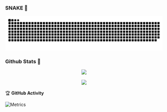 ### SNAKE 🐍
<picture>
  <source
    media="(prefers-color-scheme: dark)"
    srcset="https://raw.githubusercontent.com/platane/snk/output/github-contribution-grid-snake-dark.svg"
  />
  <source
    media="(prefers-color-scheme: light)"
    srcset="https://raw.githubusercontent.com/platane/snk/output/github-contribution-grid-snake.svg"
  />
  <img
    alt="github contribution grid snake animation"
    src="https://raw.githubusercontent.com/platane/snk/output/github-contribution-grid-snake.svg"
  />
</picture>


### Github Stats 🚀

<p align="center"><a href="https://github.com/3Dimensionss"><img src="https://github-readme-stats.vercel.app/api?username=3Dimensionss&show_icons=true&theme=radical"></a></p>
<p align="center"><a href="https://github.com/3Dimensionss"><img src="https://github-readme-stats.vercel.app/api/top-langs/?username=3Dimensionss&theme=radical&layout=compact"></a></p> 

<summary>&#127942 <b>GitHub Activity</b>
</summary>

![Metrics](https://metrics.lecoq.io/zeeoneofficial?template=classic&repositories.forks=true&languages=1&languages.colors=github&languages.threshold=0%25&config.timezone=Asia%2FMakassar)
